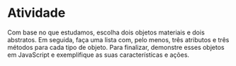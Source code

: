 # Atividade

Com base no que estudamos, escolha dois objetos materiais e dois abstratos. Em seguida, faça uma lista com, pelo menos, três
atributos e três métodos para cada tipo de objeto. Para finalizar, demonstre esses objetos em JavaScript e exemplifique as suas
características e ações.
